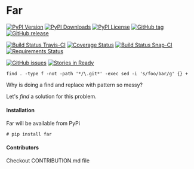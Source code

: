 Far
=========

[![PyPI Version](https://img.shields.io/pypi/v/far.svg)](https://pypi.python.org/pypi/far) [![PyPI Downloads](https://img.shields.io/pypi/dm/far.svg)](https://pypi.python.org/pypi/far) [![PyPI License](https://img.shields.io/pypi/l/far.svg)](https://pypi.python.org/pypi/far) [![GitHub tag](https://img.shields.io/github/tag/shubhamchaudhary/far.svg)](https://github.com/shubhamchaudhary/far/releases) [![GitHub release](https://img.shields.io/github/release/shubhamchaudhary/far.svg)](https://github.com/shubhamchaudhary/far/releases/latest)

[![Build Status Travis-CI](https://travis-ci.org/shubhamchaudhary/far.svg)](https://travis-ci.org/shubhamchaudhary/far) [![Coverage Status](https://coveralls.io/repos/shubhamchaudhary/far/badge.svg?branch=master)](https://coveralls.io/r/shubhamchaudhary/far?branch=master) [![Build Status Snap-CI](https://snap-ci.com/shubhamchaudhary/far/branch/master/build_image)](https://snap-ci.com/shubhamchaudhary/far/branch/master) [![Requirements Status](https://requires.io/github/shubhamchaudhary/far/requirements.svg?branch=master)](https://requires.io/github/shubhamchaudhary/far/requirements/?branch=master)

[![GitHub issues](https://img.shields.io/github/issues/shubhamchaudhary/far.svg?style=plastic)](https://github.com/shubhamchaudhary/far/issues) [![Stories in Ready](https://badge.waffle.io/shubhamchaudhary/far.png?label=ready&title=Ready)](https://waffle.io/shubhamchaudhary/far)


```
find . -type f -not -path '*/\.git*' -exec sed -i 's/foo/bar/g' {} + 
```

Why is doing a find and replace with pattern so messy?  

Let's _find_ a solution for this problem.  

#### Installation
Far will be available from PyPi

```
# pip install far
```


#### Contributors
Checkout CONTRIBUTION.md file
